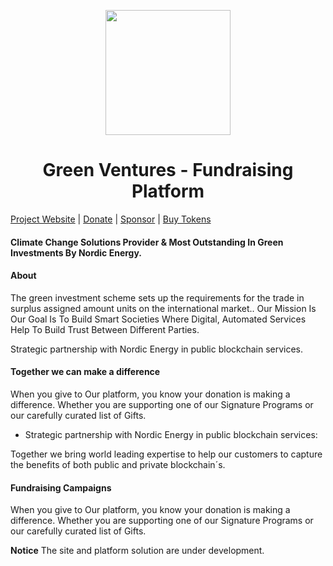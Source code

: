 
<p align="center">
  <a href="httos://greenventures.nordicenergy.app/">
    <img height="200px" src="https://drive.google.com/open?id=1mMJpNANlomInjl1oqeygcr25-4i0oZks">
  </a>
  <br>
</p>
<p align="center">
  <h1 align="center">Green Ventures - Fundraising Platform</h1>
  <a href="https://nordicenergy.github.io/green_ventures/">Project Website</a> |
  <a href="https://nordicenergy.app/donate">Donate</a> |
  <a href="https://github.com/sponsors/rdymac">Sponsor</a> |
  <a href="https://nordicenergy.app/buy">Buy Tokens</a>
</p>



#### Climate Change Solutions Provider & Most Outstanding In Green Investments By Nordic Energy.


#### About

The green investment scheme sets up the requirements for the trade in surplus assigned amount units on the international market.. Our Mission Is Our Goal Is To Build Smart Societies Where Digital, Automated Services Help To Build Trust Between Different Parties.

Strategic partnership with Nordic Energy in public blockchain services. 


#### Together we can make a difference

When you give to Our platform, you know your donation is making a difference. Whether you are supporting one of our Signature Programs or our carefully curated list of Gifts. 

- Strategic partnership with Nordic Energy in public blockchain services:

Together we bring world leading expertise to help our customers to capture the benefits of both public and private blockchain´s.

#### Fundraising Campaigns

When you give to Our platform, you know your donation is making a difference. Whether you are supporting one of our Signature Programs or our carefully curated list of Gifts.


**Notice** The site and platform solution are under development.
